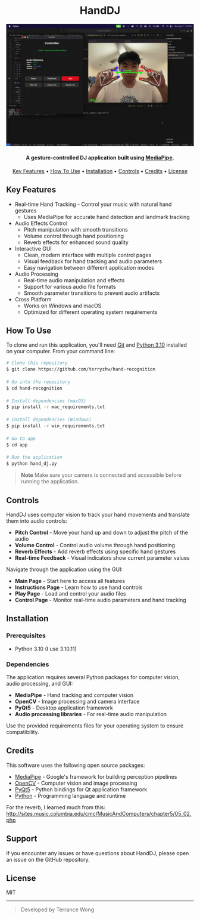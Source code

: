 <h1 align="center">
  <br>
  HandDJ
  <br>
</h1>

<p align="center">
  <img src="demo.gif" alt="HandDJ Demo" width="600">
</p>

<h4 align="center">A gesture-controlled DJ application built using <a href="https://mediapipe.dev/" target="_blank">MediaPipe</a>.</h4>



<p align="center">
  <a href="#key-features">Key Features</a> •
  <a href="#how-to-use">How To Use</a> •
  <a href="#installation">Installation</a> •
  <a href="#controls">Controls</a> •
  <a href="#credits">Credits</a> •
  <a href="#license">License</a>
</p>

## Key Features

* Real-time Hand Tracking - Control your music with natural hand gestures
  - Uses MediaPipe for accurate hand detection and landmark tracking
* Audio Effects Control
  - Pitch manipulation with smooth transitions
  - Volume control through hand positioning
  - Reverb effects for enhanced sound quality
* Interactive GUI
  - Clean, modern interface with multiple control pages
  - Visual feedback for hand tracking and audio parameters
  - Easy navigation between different application modes
* Audio Processing
  - Real-time audio manipulation and effects
  - Support for various audio file formats
  - Smooth parameter transitions to prevent audio artifacts
* Cross Platform
  - Works on Windows and macOS
  - Optimized for different operating system requirements

## How To Use

To clone and run this application, you'll need [Git](https://git-scm.com) and [Python 3.10](https://python.org) installed on your computer. From your command line:

```bash
# Clone this repository
$ git clone https://github.com/terryzhw/hand-recognition

# Go into the repository
$ cd hand-recognition

# Install dependencies (macOS)
$ pip install -r mac_requirements.txt

# Install dependencies (Windows)
$ pip install -r win_requirements.txt

# Go to app 
$ cd app

# Run the application
$ python hand_dj.py
```

> **Note**
> Make sure your camera is connected and accessible before running the application.

## Controls

HandDJ uses computer vision to track your hand movements and translate them into audio controls:

* **Pitch Control** - Move your hand up and down to adjust the pitch of the audio
* **Volume Control** - Control audio volume through hand positioning
* **Reverb Effects** - Add reverb effects using specific hand gestures
* **Real-time Feedback** - Visual indicators show current parameter values

Navigate through the application using the GUI:
- **Main Page** - Start here to access all features
- **Instructions Page** - Learn how to use hand controls
- **Play Page** - Load and control your audio files
- **Control Page** - Monitor real-time audio parameters and hand tracking

## Installation

### Prerequisites

- Python 3.10 (I use 3.10.11)

### Dependencies

The application requires several Python packages for computer vision, audio processing, and GUI:

- **MediaPipe** - Hand tracking and computer vision
- **OpenCV** - Image processing and camera interface
- **PyQt5** - Desktop application framework
- **Audio processing libraries** - For real-time audio manipulation

Use the provided requirements files for your operating system to ensure compatibility.

## Credits

This software uses the following open source packages:

- [MediaPipe](https://mediapipe.dev/) - Google's framework for building perception pipelines
- [OpenCV](https://opencv.org/) - Computer vision and image processing
- [PyQt5](https://www.riverbankcomputing.com/software/pyqt/) - Python bindings for Qt application framework
- [Python](https://python.org/) - Programming language and runtime

For the reverb, I learned much from this: http://sites.music.columbia.edu/cmc/MusicAndComputers/chapter5/05_02.php

## Support

If you encounter any issues or have questions about HandDJ, please open an issue on the GitHub repository.

## License

MIT

---

> Developed by Terrance Wong
